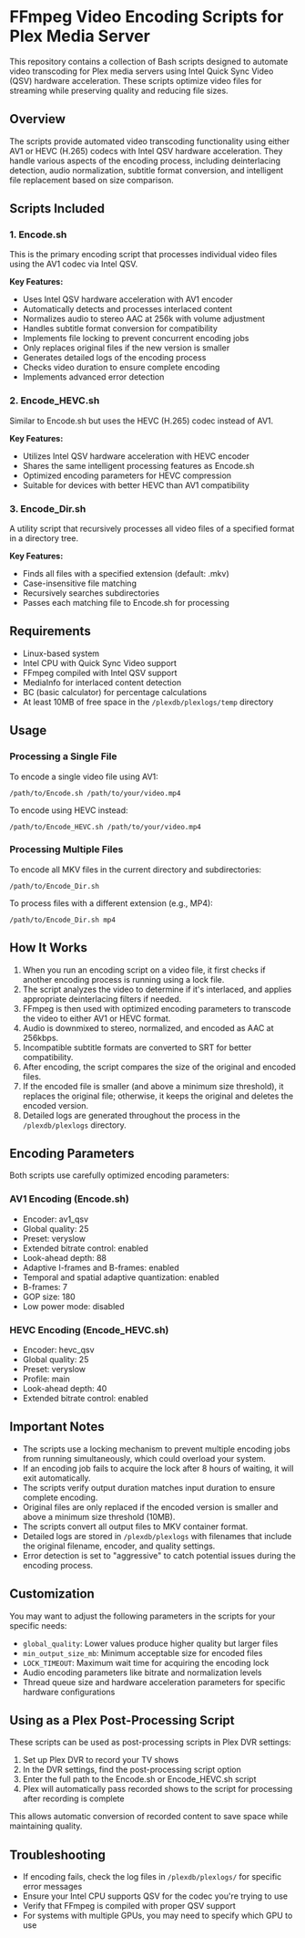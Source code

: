 # FFmpeg Video Encoding Scripts for Plex Media Server

This repository contains a collection of Bash scripts designed to automate video transcoding for Plex media servers using Intel Quick Sync Video (QSV) hardware acceleration. These scripts optimize video files for streaming while preserving quality and reducing file sizes.

## Overview

The scripts provide automated video transcoding functionality using either AV1 or HEVC (H.265) codecs with Intel QSV hardware acceleration. They handle various aspects of the encoding process, including deinterlacing detection, audio normalization, subtitle format conversion, and intelligent file replacement based on size comparison.

## Scripts Included

### 1. Encode.sh

This is the primary encoding script that processes individual video files using the AV1 codec via Intel QSV.

**Key Features:**
- Uses Intel QSV hardware acceleration with AV1 encoder
- Automatically detects and processes interlaced content
- Normalizes audio to stereo AAC at 256k with volume adjustment
- Handles subtitle format conversion for compatibility
- Implements file locking to prevent concurrent encoding jobs
- Only replaces original files if the new version is smaller
- Generates detailed logs of the encoding process
- Checks video duration to ensure complete encoding
- Implements advanced error detection

### 2. Encode_HEVC.sh

Similar to Encode.sh but uses the HEVC (H.265) codec instead of AV1.

**Key Features:**
- Utilizes Intel QSV hardware acceleration with HEVC encoder
- Shares the same intelligent processing features as Encode.sh
- Optimized encoding parameters for HEVC compression
- Suitable for devices with better HEVC than AV1 compatibility

### 3. Encode_Dir.sh

A utility script that recursively processes all video files of a specified format in a directory tree.

**Key Features:**
- Finds all files with a specified extension (default: .mkv)
- Case-insensitive file matching
- Recursively searches subdirectories
- Passes each matching file to Encode.sh for processing

## Requirements

- Linux-based system
- Intel CPU with Quick Sync Video support
- FFmpeg compiled with Intel QSV support
- MediaInfo for interlaced content detection
- BC (basic calculator) for percentage calculations
- At least 10MB of free space in the `/plexdb/plexlogs/temp` directory

## Usage

### Processing a Single File

To encode a single video file using AV1:

    /path/to/Encode.sh /path/to/your/video.mp4

To encode using HEVC instead:

    /path/to/Encode_HEVC.sh /path/to/your/video.mp4

### Processing Multiple Files

To encode all MKV files in the current directory and subdirectories:

    /path/to/Encode_Dir.sh

To process files with a different extension (e.g., MP4):

    /path/to/Encode_Dir.sh mp4

## How It Works

1. When you run an encoding script on a video file, it first checks if another encoding process is running using a lock file.
2. The script analyzes the video to determine if it's interlaced, and applies appropriate deinterlacing filters if needed.
3. FFmpeg is then used with optimized encoding parameters to transcode the video to either AV1 or HEVC format.
4. Audio is downmixed to stereo, normalized, and encoded as AAC at 256kbps.
5. Incompatible subtitle formats are converted to SRT for better compatibility.
6. After encoding, the script compares the size of the original and encoded files.
7. If the encoded file is smaller (and above a minimum size threshold), it replaces the original file; otherwise, it keeps the original and deletes the encoded version.
8. Detailed logs are generated throughout the process in the `/plexdb/plexlogs` directory.

## Encoding Parameters

Both scripts use carefully optimized encoding parameters:

### AV1 Encoding (Encode.sh)
- Encoder: av1_qsv
- Global quality: 25
- Preset: veryslow
- Extended bitrate control: enabled
- Look-ahead depth: 88
- Adaptive I-frames and B-frames: enabled
- Temporal and spatial adaptive quantization: enabled
- B-frames: 7
- GOP size: 180
- Low power mode: disabled

### HEVC Encoding (Encode_HEVC.sh)
- Encoder: hevc_qsv
- Global quality: 25
- Preset: veryslow
- Profile: main
- Look-ahead depth: 40
- Extended bitrate control: enabled

## Important Notes

- The scripts use a locking mechanism to prevent multiple encoding jobs from running simultaneously, which could overload your system.
- If an encoding job fails to acquire the lock after 8 hours of waiting, it will exit automatically.
- The scripts verify output duration matches input duration to ensure complete encoding.
- Original files are only replaced if the encoded version is smaller and above a minimum size threshold (10MB).
- The scripts convert all output files to MKV container format.
- Detailed logs are stored in `/plexdb/plexlogs` with filenames that include the original filename, encoder, and quality settings.
- Error detection is set to "aggressive" to catch potential issues during the encoding process.

## Customization

You may want to adjust the following parameters in the scripts for your specific needs:

- `global_quality`: Lower values produce higher quality but larger files
- `min_output_size_mb`: Minimum acceptable size for encoded files
- `LOCK_TIMEOUT`: Maximum wait time for acquiring the encoding lock
- Audio encoding parameters like bitrate and normalization levels
- Thread queue size and hardware acceleration parameters for specific hardware configurations

## Using as a Plex Post-Processing Script

These scripts can be used as post-processing scripts in Plex DVR settings:

1. Set up Plex DVR to record your TV shows
2. In the DVR settings, find the post-processing script option
3. Enter the full path to the Encode.sh or Encode_HEVC.sh script
4. Plex will automatically pass recorded shows to the script for processing after recording is complete

This allows automatic conversion of recorded content to save space while maintaining quality.

## Troubleshooting

- If encoding fails, check the log files in `/plexdb/plexlogs/` for specific error messages
- Ensure your Intel CPU supports QSV for the codec you're trying to use
- Verify that FFmpeg is compiled with proper QSV support
- For systems with multiple GPUs, you may need to specify which GPU to use
```
